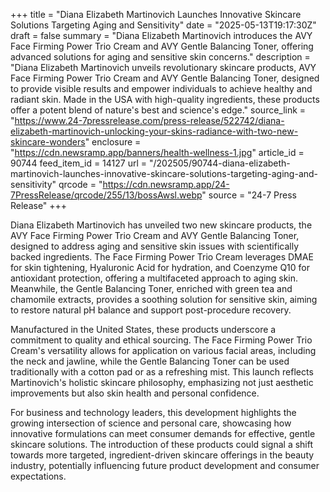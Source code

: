 +++
title = "Diana Elizabeth Martinovich Launches Innovative Skincare Solutions Targeting Aging and Sensitivity"
date = "2025-05-13T19:17:30Z"
draft = false
summary = "Diana Elizabeth Martinovich introduces the AVY Face Firming Power Trio Cream and AVY Gentle Balancing Toner, offering advanced solutions for aging and sensitive skin concerns."
description = "Diana Elizabeth Martinovich unveils revolutionary skincare products, AVY Face Firming Power Trio Cream and AVY Gentle Balancing Toner, designed to provide visible results and empower individuals to achieve healthy and radiant skin. Made in the USA with high-quality ingredients, these products offer a potent blend of nature's best and science's edge."
source_link = "https://www.24-7pressrelease.com/press-release/522742/diana-elizabeth-martinovich-unlocking-your-skins-radiance-with-two-new-skincare-wonders"
enclosure = "https://cdn.newsramp.app/banners/health-wellness-1.jpg"
article_id = 90744
feed_item_id = 14127
url = "/202505/90744-diana-elizabeth-martinovich-launches-innovative-skincare-solutions-targeting-aging-and-sensitivity"
qrcode = "https://cdn.newsramp.app/24-7PressRelease/qrcode/255/13/bossAwsl.webp"
source = "24-7 Press Release"
+++

<p>Diana Elizabeth Martinovich has unveiled two new skincare products, the AVY Face Firming Power Trio Cream and AVY Gentle Balancing Toner, designed to address aging and sensitive skin issues with scientifically backed ingredients. The Face Firming Power Trio Cream leverages DMAE for skin tightening, Hyaluronic Acid for hydration, and Coenzyme Q10 for antioxidant protection, offering a multifaceted approach to aging skin. Meanwhile, the Gentle Balancing Toner, enriched with green tea and chamomile extracts, provides a soothing solution for sensitive skin, aiming to restore natural pH balance and support post-procedure recovery.</p><p>Manufactured in the United States, these products underscore a commitment to quality and ethical sourcing. The Face Firming Power Trio Cream's versatility allows for application on various facial areas, including the neck and jawline, while the Gentle Balancing Toner can be used traditionally with a cotton pad or as a refreshing mist. This launch reflects Martinovich's holistic skincare philosophy, emphasizing not just aesthetic improvements but also skin health and personal confidence.</p><p>For business and technology leaders, this development highlights the growing intersection of science and personal care, showcasing how innovative formulations can meet consumer demands for effective, gentle skincare solutions. The introduction of these products could signal a shift towards more targeted, ingredient-driven skincare offerings in the beauty industry, potentially influencing future product development and consumer expectations.</p>